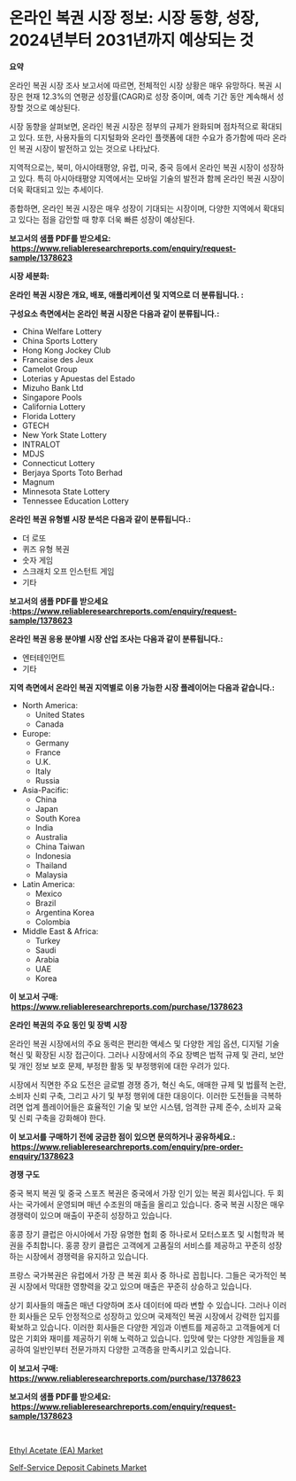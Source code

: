 <p><h1>온라인 복권 시장 정보: 시장 동향, 성장, 2024년부터 2031년까지 예상되는 것</h1></p><p><strong>요약</strong></p>
<p><p>온라인 복권 시장 조사 보고서에 따르면, 전체적인 시장 상황은 매우 유망하다. 복권 시장은 현재 12.3%의 연평균 성장률(CAGR)로 성장 중이며, 예측 기간 동안 계속해서 성장할 것으로 예상된다. </p><p>시장 동향을 살펴보면, 온라인 복권 시장은 정부의 규제가 완화되며 점차적으로 확대되고 있다. 또한, 사용자들의 디지털화와 온라인 플랫폼에 대한 수요가 증가함에 따라 온라인 복권 시장이 발전하고 있는 것으로 나타났다.</p><p>지역적으로는, 북미, 아시아태평양, 유럽, 미국, 중국 등에서 온라인 복권 시장이 성장하고 있다. 특히 아시아태평양 지역에서는 모바일 기술의 발전과 함께 온라인 복권 시장이 더욱 확대되고 있는 추세이다.</p><p>종합하면, 온라인 복권 시장은 매우 성장이 기대되는 시장이며, 다양한 지역에서 확대되고 있다는 점을 감안할 때 향후 더욱 빠른 성장이 예상된다.</p></p>
<p><strong>보고서의 샘플 PDF를 받으세요: &nbsp;<a href="https://www.reliableresearchreports.com/enquiry/request-sample/1378623">https://www.reliableresearchreports.com/enquiry/request-sample/1378623</a></strong></p>
<p><strong>시장 세분화:</strong></p>
<p><strong> 온라인 복권 시장은 개요, 배포, 애플리케이션 및 지역으로 더 분류됩니다. :</strong></p>
<p><strong>구성요소 측면에서는 온라인 복권 시장은 다음과 같이 분류됩니다.:</strong></p>
<p><ul><li>China Welfare Lottery</li><li>China Sports Lottery</li><li>Hong Kong Jockey Club</li><li>Francaise des Jeux</li><li>Camelot Group</li><li>Loterias y Apuestas del Estado</li><li>Mizuho Bank Ltd</li><li>Singapore Pools</li><li>California Lottery</li><li>Florida Lottery</li><li>GTECH</li><li>New York State Lottery</li><li>INTRALOT</li><li>MDJS</li><li>Connecticut Lottery</li><li>Berjaya Sports Toto Berhad</li><li>Magnum</li><li>Minnesota State Lottery</li><li>Tennessee Education Lottery</li></ul></p>
<p><strong> 온라인 복권 유형별 시장 분석은 다음과 같이 분류됩니다.:</strong></p>
<p><ul><li>더 로또</li><li>퀴즈 유형 복권</li><li>숫자 게임</li><li>스크래치 오프 인스턴트 게임</li><li>기타</li></ul></p>
<p><strong>보고서의 샘플 PDF를 받으세요 :<a href="https://www.reliableresearchreports.com/enquiry/request-sample/1378623">https://www.reliableresearchreports.com/enquiry/request-sample/1378623</a></strong></p>
<p><strong> 온라인 복권 응용 분야별 시장 산업 조사는 다음과 같이 분류됩니다.:</strong></p>
<p><ul><li>엔터테인먼트</li><li>기타</li></ul></p>
<p><strong>지역 측면에서 온라인 복권 지역별로 이용 가능한 시장 플레이어는 다음과 같습니다.:</strong></p>
<p><ul>
    <li>
        North America:
        <ul>
            <li>United States</li>
            <li>Canada</li>
        </ul>
    </li>
    <li>
        Europe:
        <ul>
            <li>Germany</li>
            <li>France</li>
            <li>U.K.</li>
            <li>Italy</li>
            <li>Russia</li>
        </ul>
    </li>
    <li>
        Asia-Pacific:
        <ul>
            <li>China</li>
            <li>Japan</li>
            <li>South Korea</li>
            <li>India</li>
            <li>Australia</li>
            <li>China Taiwan</li>
            <li>Indonesia</li>
            <li>Thailand</li>
            <li>Malaysia</li>
        </ul>
    </li>
    <li>
        Latin America:
        <ul>
            <li>Mexico</li>
            <li>Brazil</li>
            <li>Argentina Korea</li>
            <li>Colombia</li>
        </ul>
    </li>
    <li>
        Middle East & Africa:
        <ul>
            <li>Turkey</li>
            <li>Saudi</li>
            <li>Arabia</li>
            <li>UAE</li>
            <li>Korea</li>
        </ul>
    </li>
    </ul></p>
<p><strong>이 보고서 구매: &nbsp;<a href="https://www.reliableresearchreports.com/purchase/1378623">https://www.reliableresearchreports.com/purchase/1378623</a></strong></p>
<p><strong>온라인 복권의 주요 동인 및 장벽 시장</strong></p>
<p><p>온라인 복권 시장에서의 주요 동력은 편리한 액세스 및 다양한 게임 옵션, 디지털 기술 혁신 및 확장된 시장 접근이다. 그러나 시장에서의 주요 장벽은 법적 규제 및 관리, 보안 및 개인 정보 보호 문제, 부정한 활동 및 부정행위에 대한 우려가 있다. </p><p>시장에서 직면한 주요 도전은 글로벌 경쟁 증가, 혁신 속도, 애매한 규제 및 법률적 논란, 소비자 신뢰 구축, 그리고 사기 및 부정 행위에 대한 대응이다. 이러한 도전들을 극복하려면 업계 플레이어들은 효율적인 기술 및 보안 시스템, 엄격한 규제 준수, 소비자 교육 및 신뢰 구축을 강화해야 한다.</p></p>
<p><strong>이 보고서를 구매하기 전에 궁금한 점이 있으면 문의하거나 공유하세요.: &nbsp;<a href="https://www.reliableresearchreports.com/enquiry/pre-order-enquiry/1378623">https://www.reliableresearchreports.com/enquiry/pre-order-enquiry/1378623</a></strong></p>
<p><strong>경쟁 구도</strong></p>
<p><p>중국 복지 복권 및 중국 스포츠 복권은 중국에서 가장 인기 있는 복권 회사입니다. 두 회사는 국가에서 운영되며 매년 수조원의 매출을 올리고 있습니다. 중국 복권 시장은 매우 경쟁력이 있으며 매출이 꾸준히 성장하고 있습니다.</p><p>홍콩 장기 클럽은 아시아에서 가장 유명한 협회 중 하나로서 모터스포츠 및 시험학과 복권을 주최합니다. 홍콩 장키 클럽은 고객에게 고품질의 서비스를 제공하고 꾸준히 성장하는 시장에서 경쟁력을 유지하고 있습니다.</p><p>프랑스 국가복권은 유럽에서 가장 큰 복권 회사 중 하나로 꼽힙니다. 그들은 국가적인 복권 시장에서 막대한 영향력을 갖고 있으며 매출은 꾸준히 상승하고 있습니다.</p><p>상기 회사들의 매출은 매년 다양하며 조사 데이터에 따라 변할 수 있습니다. 그러나 이러한 회사들은 모두 안정적으로 성장하고 있으며 국제적인 복권 시장에서 강력한 입지를 확보하고 있습니다. 이러한 회사들은 다양한 게임과 이벤트를 제공하고 고객들에게 더 많은 기회와 재미를 제공하기 위해 노력하고 있습니다. 입맛에 맞는 다양한 게임들을 제공하여 일반인부터 전문가까지 다양한 고객층을 만족시키고 있습니다.</p></p>
<p><strong>이 보고서 구매: &nbsp; <a href="https://www.reliableresearchreports.com/purchase/1378623">https://www.reliableresearchreports.com/purchase/1378623</a></strong></p>
<p><strong>보고서의 샘플 PDF를 받으세요: &nbsp;<a href="https://www.reliableresearchreports.com/enquiry/request-sample/1378623">https://www.reliableresearchreports.com/enquiry/request-sample/1378623</a></strong><strong></strong></p>
<p>&nbsp;</p>
<p><p><a href="https://github.com/Hazelklievgspy6vdcsmu106w/Market-Research-Report-List-1/blob/main/ethyl-acetate-ea-market.md">Ethyl Acetate (EA) Market</a></p><p><a href="https://picayune-night-cbd.notion.site/Global-Self-Service-Deposit-Cabinets-Market-by-Types-Applications-and-Major-Players-with-Regional-65bd585fddec43929f0de1a0d2becd00">Self-Service Deposit Cabinets Market</a></p></p>